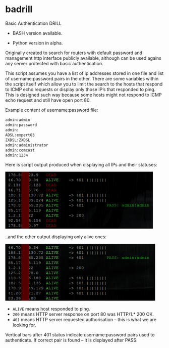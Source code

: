 badrill
=======

Basic Authentication DRILL

* BASH version available.

* Python version in alpha.

Originally created to search for routers with default password and management http interface publicly available, although can be used agains any server protected with basic authentication.

This script assumes you have a list of ip addresses stored in one file and list of username:password pairs in the other. There are some variables within the script itself which allow you to limit the search to the hosts that respond to ICMP echo requests or display only those IP’s that responded to ping. This is designed such way because some hosts might not respond to ICMP echo request and still have open port 80.

Example content of username:password file:

    admin:admin
    admin:password
    admin:
    ADSL:expert03
    ZXDSL:ZXDSL
    admin:administrator
    admin:comcast
    admin:1234

Here is script output produced when displaying all IPs and their statuses:

![Finding routers with default password](https://raw.githubusercontent.com/mnmnc/img/master/full2.png)


..and the other output displaying only alive ones:

![Finding routers with default password](https://raw.githubusercontent.com/mnmnc/img/master/active2.png)

* `ALIVE` means host responded to ping.
* `200` means HTTP server response on port 80 was HTTP/1.* 200 OK.
* `401` means HTTP server requested authorisation – this is what we are looking for.

Vertical bars after 401 status indicate username:password pairs used to authenticate. If correct pair is found – it is displayed after PASS.
